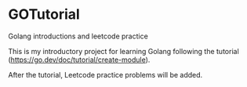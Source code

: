 # GOTutorial
Golang introductions and leetcode practice

This is my introductory project for learning Golang following the tutorial (https://go.dev/doc/tutorial/create-module).

After the tutorial, Leetcode practice problems will be added.
